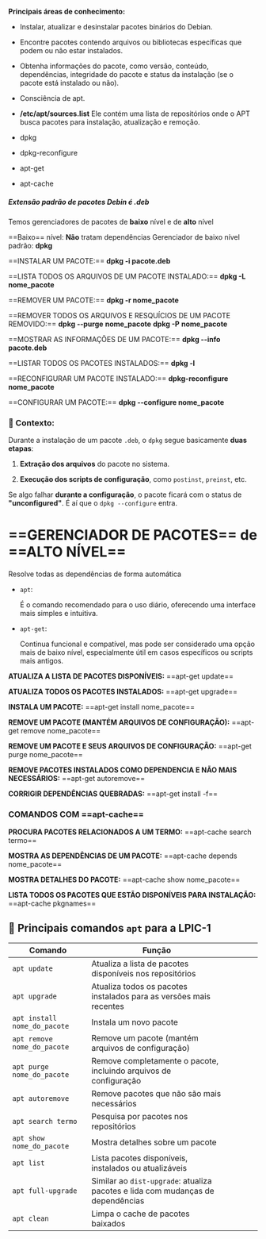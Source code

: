 
 **Principais áreas de conhecimento:**

- Instalar, atualizar e desinstalar pacotes binários do Debian.
- Encontre pacotes contendo arquivos ou bibliotecas específicas que podem ou não estar instalados.
- Obtenha informações do pacote, como versão, conteúdo, dependências, integridade do pacote e status da instalação (se o pacote está instalado ou não).
- Consciência de apt.

- **/etc/apt/sources.list**
		Ele contém uma lista de repositórios onde o APT busca pacotes para instalação, atualização e remoção.

- dpkg
- dpkg-reconfigure
- apt-get
- apt-cache

##### **Extensão padrão** de pacotes Debin é **.deb**
Temos gerenciadores de pacotes de **baixo** nível e de **alto** nível

==Baixo== nível: **Não** tratam dependências
Gerenciador de baixo nível padrão: **dpkg**


==INSTALAR UM PACOTE:==
**dpkg -i pacote.deb**

==LISTA TODOS OS ARQUIVOS DE UM PACOTE INSTALADO:==
**dpkg -L nome_pacote**

==REMOVER UM PACOTE:==
**dpkg -r nome_pacote**

==REMOVER TODOS OS ARQUIVOS E RESQUÍCIOS DE UM PACOTE REMOVIDO:==
**dpkg --purge** **nome_pacote**
**dpkg -P** **nome_pacote**

==MOSTRAR AS INFORMAÇÕES DE UM PACOTE:==
**dpkg --info pacote.deb**

==LISTAR TODOS OS PACOTES INSTALADOS:==
**dpkg -l**

==RECONFIGURAR UM PACOTE INSTALADO:==
**dpkg-reconfigure nome_pacote**

==CONFIGURAR UM PACOTE:==
**dpkg --configure nome_pacote**
### 🧠 Contexto:

Durante a instalação de um pacote `.deb`, o `dpkg` segue basicamente **duas etapas**:

1. **Extração dos arquivos** do pacote no sistema.
    
2. **Execução dos scripts de configuração**, como `postinst`, `preinst`, etc.
    

Se algo falhar **durante a configuração**, o pacote ficará com o status de **"unconfigured"**. É aí que o `dpkg --configure` entra.






# ==**GERENCIADOR DE PACOTES**== de ==ALTO NÍVEL==

Resolve todas as dependências de forma automática

- `apt`:
    
    É o comando recomendado para o uso diário, oferecendo uma interface mais simples e intuitiva. 
    
- `apt-get`:
    
    Continua funcional e compatível, mas pode ser considerado uma opção mais de baixo nível, especialmente útil em casos específicos ou scripts mais antigos.

**ATUALIZA A LISTA DE PACOTES DISPONÍVEIS:**
==apt-get update==

**ATUALIZA TODOS OS PACOTES INSTALADOS:**
==apt-get upgrade==

**INSTALA UM PACOTE:**
==apt-get install nome_pacote==

**REMOVE UM PACOTE (MANTÉM ARQUIVOS DE CONFIGURAÇÃO):**
==apt-get remove nome_pacote==

**REMOVE UM PACOTE E SEUS ARQUIVOS DE CONFIGURAÇÃO:**
==apt-get purge nome_pacote==

**REMOVE PACOTES INSTALADOS COMO DEPENDENCIA E NÃO MAIS NECESSÁRIOS:**
==apt-get autoremove==

**CORRIGIR DEPENDÊNCIAS QUEBRADAS:**
==apt-get install -f==

### COMANDOS COM ==apt-cache==

**PROCURA PACOTES RELACIONADOS A UM TERMO:**
==apt-cache search termo==

**MOSTRA AS DEPENDÊNCIAS DE UM PACOTE:**
==apt-cache depends nome_pacote==

**MOSTRA DETALHES DO PACOTE:**
==apt-cache show nome_pacote==

**LISTA TODOS OS PACOTES QUE ESTÃO DISPONÍVEIS PARA INSTALAÇÃO:**
==apt-cache pkgnames==


## 🧠 Principais comandos `apt` para a LPIC-1

| Comando                      | Função                                                                          |     |     |     |     |
| ---------------------------- | ------------------------------------------------------------------------------- | --- | --- | --- | --- |
| `apt update`                 | Atualiza a lista de pacotes disponíveis nos repositórios                        |     |     |     |     |
| `apt upgrade`                | Atualiza todos os pacotes instalados para as versões mais recentes              |     |     |     |     |
| `apt install nome_do_pacote` | Instala um novo pacote                                                          |     |     |     |     |
| `apt remove nome_do_pacote`  | Remove um pacote (mantém arquivos de configuração)                              |     |     |     |     |
| `apt purge nome_do_pacote`   | Remove completamente o pacote, incluindo arquivos de configuração               |     |     |     |     |
| `apt autoremove`             | Remove pacotes que não são mais necessários                                     |     |     |     |     |
| `apt search termo`           | Pesquisa por pacotes nos repositórios                                           |     |     |     |     |
| `apt show nome_do_pacote`    | Mostra detalhes sobre um pacote                                                 |     |     |     |     |
| `apt list`                   | Lista pacotes disponíveis, instalados ou atualizáveis                           |     |     |     |     |
| `apt full-upgrade`           | Similar ao `dist-upgrade`: atualiza pacotes e lida com mudanças de dependências |     |     |     |     |
| `apt clean`                  | Limpa o cache de pacotes baixados                                               |     |     |     |     |
